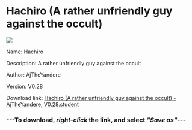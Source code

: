 # Hachiro (A rather unfriendly guy against the occult)

<img src = "https://raw.githubusercontent.com/Arbiter1223/Koukou-Gurashi-Custom-Students/master/Students/Files/Hachiro%20(A%20rather%20unfriendly%20guy%20against%20the%20occult).png">

Name: Hachiro

Description: A rather unfriendly guy against the occult

Author: AjTheYandere

Version: V0.28

Download link: <a href="https://raw.githubusercontent.com/Arbiter1223/Koukou-Gurashi-Custom-Students/master/Students/Files/Hachiro%20(A%20rather%20unfriendly%20guy%20against%20the%20occult)%20-%20AjTheYandere%2C%20V0.28.student">Hachiro (A rather unfriendly guy against the occult) - AjTheYandere, V0.28.student</a>

### ---**To download, _right-click_ the link, and select _"Save as"_**---
